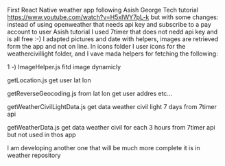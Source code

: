 First React Native weather app following Asish George Tech tutorial https://www.youtube.com/watch?v=H5xIWY7pL-k but with some changes:
instead of using openweather that needs api key and subscribe to a pay account to user Asish tutorial I used 7timer that does not nedd api key and is all free :-)
I adapted pictures and date with helpers, images are retrieved form the app and not on line. In icons folder I user icons for the weathercivillight folder, and I vave mada helpers for fetching the following:

1 -) ImageHelper.js
fitd image dynamicly

getLocation.js
get user lat lon

getReverseGeocoding.js
from lat lon get user addres etc...

getWeatherCivilLightData.js
get data weather civil light 7 days from 7timer api

getWeatherData.js
get data weather civil for each 3 hours from 7timer api but not used in thos app

I am developing another one that will be much more complete
it is in weather repository
